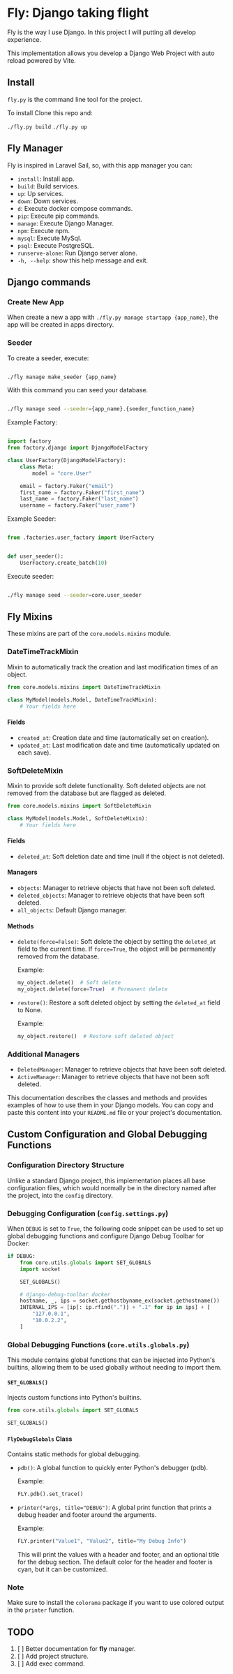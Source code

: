# Fly: Django taking flight

Fly is the way I use Django. In this project I will putting all develop experience.

This implementation allows you develop a Django Web Project with auto reload powered by Vite.

## Install

`fly.py` is the command line tool for the project.

To install Clone this repo and:

`./fly.py build`
`./fly.py up`

## Fly Manager

Fly is inspired in Laravel Sail, so, with this app manager you can:

- `install`: Install app.
- `build`: Build services.
- `up`: Up services.
- `down`: Down services.
- `d`: Execute docker compose commands.
- `pip`: Execute pip commands.
- `manage`: Execute Django Manager.
- `npm`: Execute npm.
- `mysql`: Execute MySql.
- `psql`: Execute PostgreSQL.
- `runserve-alone`: Run Django server alone.
- `-h, --help`: show this help message and exit.

## Django commands

### Create New App

When create a new a app with `./fly.py manage startapp {app_name}`, the app will be created in apps directory.

### Seeder

To create a seeder, execute:

```bash

./fly manage make_seeder {app_name}


```

With this command you can seed your database.

```bash

./fly manage seed --seeder={app_name}.{seeder_function_name}


```

Example Factory:

```python

import factory
from factory.django import DjangoModelFactory

class UserFactory(DjangoModelFactory):
    class Meta:
        model = "core.User"

    email = factory.Faker("email")
    first_name = factory.Faker("first_name")
    last_name = factory.Faker("last_name")
    username = factory.Faker("user_name")


```

Example Seeder:

```python

from .factories.user_factory import UserFactory


def user_seeder():
    UserFactory.create_batch(10)

```

Execute seeder:

```bash

./fly manage seed --seeder=core.user_seeder


```

## Fly Mixins

These mixins are part of the `core.models.mixins` module.

### DateTimeTrackMixin

Mixin to automatically track the creation and last modification times of an object.

```python
from core.models.mixins import DateTimeTrackMixin

class MyModel(models.Model, DateTimeTrackMixin):
    # Your fields here
```

#### Fields

- `created_at`: Creation date and time (automatically set on creation).
- `updated_at`: Last modification date and time (automatically updated on each save).

### SoftDeleteMixin

Mixin to provide soft delete functionality. Soft deleted objects are not removed
from the database but are flagged as deleted.

```python
from core.models.mixins import SoftDeleteMixin

class MyModel(models.Model, SoftDeleteMixin):
    # Your fields here
```

#### Fields

- `deleted_at`: Soft deletion date and time (null if the object is not deleted).

#### Managers

- `objects`: Manager to retrieve objects that have not been soft deleted.
- `deleted_objects`: Manager to retrieve objects that have been soft deleted.
- `all_objects`: Default Django manager.

#### Methods

- `delete(force=False)`: Soft delete the object by setting the `deleted_at`
  field to the current time. If `force=True`, the object will be permanently
  removed from the database.

  Example:

  ```python
  my_object.delete()  # Soft delete
  my_object.delete(force=True)  # Permanent delete
  ```

- `restore()`: Restore a soft deleted object by setting the `deleted_at` field
  to None.

  Example:

  ```python
  my_object.restore()  # Restore soft deleted object
  ```

### Additional Managers

- `DeletedManager`: Manager to retrieve objects that have been soft deleted.
- `ActiveManager`: Manager to retrieve objects that have not been soft deleted.

This documentation describes the classes and methods and provides examples of
how to use them in your Django models. You can copy and paste this content into
your `README.md` file or your project's documentation.

## Custom Configuration and Global Debugging Functions

### Configuration Directory Structure

Unlike a standard Django project, this implementation places all base configuration
files, which would normally be in the directory named after the project, into the
`config` directory.

### Debugging Configuration (`config.settings.py`)

When `DEBUG` is set to `True`, the following code snippet can be used to set up
global debugging functions and configure Django Debug Toolbar for Docker:

```python
if DEBUG:
    from core.utils.globals import SET_GLOBALS
    import socket

    SET_GLOBALS()

    # django-debug-toolbar docker
    hostname, _, ips = socket.gethostbyname_ex(socket.gethostname())
    INTERNAL_IPS = [ip[: ip.rfind(".")] + ".1" for ip in ips] + [
        "127.0.0.1",
        "10.0.2.2",
    ]
```

### Global Debugging Functions (`core.utils.globals.py`)

This module contains global functions that can be injected into Python's
builtins, allowing them to be used globally without needing to import them.

#### `SET_GLOBALS()`

Injects custom functions into Python's builtins.

```python
from core.utils.globals import SET_GLOBALS

SET_GLOBALS()
```

#### `FlyDebugGlobals` Class

Contains static methods for global debugging.

- `pdb()`: A global function to quickly enter Python's debugger (pdb).

  Example:

  ```python
  FLY.pdb().set_trace()
  ```

- `printer(*args, title="DEBUG")`: A global print function that prints a debug
header and footer around the arguments.

  Example:

  ```python
  FLY.printer("Value1", "Value2", title="My Debug Info")
  ```

  This will print the values with a header and footer, and an optional title for
  the debug section. The default color for the header and footer is cyan, but it
  can be customized.

### Note

Make sure to install the `colorama` package if you want to use colored output in
the `printer` function.

## TODO

1. [ ] Better documentation for **fly** manager.
2. [ ] Add project structure.
3. [ ] Add exec command.
